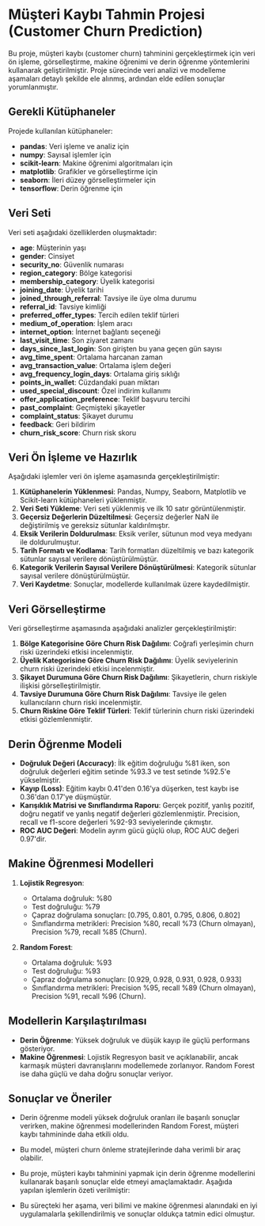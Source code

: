
# Müşteri Kaybı Tahmin Projesi (Customer Churn Prediction)

Bu proje, müşteri kaybı (customer churn) tahminini gerçekleştirmek için veri ön işleme, görselleştirme, makine öğrenimi ve derin öğrenme yöntemlerini kullanarak geliştirilmiştir. Proje sürecinde veri analizi ve modelleme aşamaları detaylı şekilde ele alınmış, ardından elde edilen sonuçlar yorumlanmıştır.

## Gerekli Kütüphaneler

Projede kullanılan kütüphaneler:

- **pandas**: Veri işleme ve analiz için
- **numpy**: Sayısal işlemler için
- **scikit-learn**: Makine öğrenimi algoritmaları için
- **matplotlib**: Grafikler ve görselleştirme için
- **seaborn**: İleri düzey görselleştirmeler için
- **tensorflow**: Derin öğrenme için

## Veri Seti

Veri seti aşağıdaki özelliklerden oluşmaktadır:

- **age**: Müşterinin yaşı
- **gender**: Cinsiyet 
- **security_no**: Güvenlik numarası
- **region_category**: Bölge kategorisi 
- **membership_category**: Üyelik kategorisi 
- **joining_date**: Üyelik tarihi
- **joined_through_referral**: Tavsiye ile üye olma durumu
- **referral_id**: Tavsiye kimliği
- **preferred_offer_types**: Tercih edilen teklif türleri
- **medium_of_operation**: İşlem aracı
- **internet_option**: İnternet bağlantı seçeneği
- **last_visit_time**: Son ziyaret zamanı
- **days_since_last_login**: Son girişten bu yana geçen gün sayısı
- **avg_time_spent**: Ortalama harcanan zaman
- **avg_transaction_value**: Ortalama işlem değeri
- **avg_frequency_login_days**: Ortalama giriş sıklığı
- **points_in_wallet**: Cüzdandaki puan miktarı
- **used_special_discount**: Özel indirim kullanımı
- **offer_application_preference**: Teklif başvuru tercihi
- **past_complaint**: Geçmişteki şikayetler
- **complaint_status**: Şikayet durumu
- **feedback**: Geri bildirim
- **churn_risk_score**: Churn risk skoru

## Veri Ön İşleme ve Hazırlık

Aşağıdaki işlemler veri ön işleme aşamasında gerçekleştirilmiştir:

1. **Kütüphanelerin Yüklenmesi**: Pandas, Numpy, Seaborn, Matplotlib ve Scikit-learn kütüphaneleri yüklenmiştir.
2. **Veri Seti Yükleme**: Veri seti yüklenmiş ve ilk 10 satır görüntülenmiştir.
3. **Geçersiz Değerlerin Düzeltilmesi**: Geçersiz değerler NaN ile değiştirilmiş ve gereksiz sütunlar kaldırılmıştır.
4. **Eksik Verilerin Doldurulması**: Eksik veriler, sütunun mod veya medyanı ile doldurulmuştur.
5. **Tarih Formatı ve Kodlama**: Tarih formatları düzeltilmiş ve bazı kategorik sütunlar sayısal verilere dönüştürülmüştür.
6. **Kategorik Verilerin Sayısal Verilere Dönüştürülmesi**: Kategorik sütunlar sayısal verilere dönüştürülmüştür.
7. **Veri Kaydetme**: Sonuçlar, modellerde kullanılmak üzere kaydedilmiştir.

## Veri Görselleştirme

Veri görselleştirme aşamasında aşağıdaki analizler gerçekleştirilmiştir:

1. **Bölge Kategorisine Göre Churn Risk Dağılımı**: Coğrafi yerleşimin churn riski üzerindeki etkisi incelenmiştir.
2. **Üyelik Kategorisine Göre Churn Risk Dağılımı**: Üyelik seviyelerinin churn riski üzerindeki etkisi incelenmiştir.
3. **Şikayet Durumuna Göre Churn Risk Dağılımı**: Şikayetlerin, churn riskiyle ilişkisi görselleştirilmiştir.
4. **Tavsiye Durumuna Göre Churn Risk Dağılımı**: Tavsiye ile gelen kullanıcıların churn riski incelenmiştir.
5. **Churn Riskine Göre Teklif Türleri**: Teklif türlerinin churn riski üzerindeki etkisi gözlemlenmiştir.

## Derin Öğrenme Modeli

- **Doğruluk Değeri (Accuracy)**: İlk eğitim doğruluğu %81 iken, son doğruluk değerleri eğitim setinde %93.3 ve test setinde %92.5'e yükselmiştir.
- **Kayıp (Loss)**: Eğitim kaybı 0.41'den 0.16'ya düşerken, test kaybı ise 0.36'dan 0.17'ye düşmüştür.
- **Karışıklık Matrisi ve Sınıflandırma Raporu**: Gerçek pozitif, yanlış pozitif, doğru negatif ve yanlış negatif değerleri gözlemlenmiştir. Precision, recall ve f1-score değerleri %92-93 seviyelerinde çıkmıştır.
- **ROC AUC Değeri**: Modelin ayrım gücü güçlü olup, ROC AUC değeri 0.97'dir.

## Makine Öğrenmesi Modelleri

1. **Lojistik Regresyon**:
   - Ortalama doğruluk: %80
   - Test doğruluğu: %79
   - Çapraz doğrulama sonuçları: [0.795, 0.801, 0.795, 0.806, 0.802]
   - Sınıflandırma metrikleri: Precision %80, recall %73 (Churn olmayan), Precision %79, recall %85 (Churn).

2. **Random Forest**:
   - Ortalama doğruluk: %93
   - Test doğruluğu: %93
   - Çapraz doğrulama sonuçları: [0.929, 0.928, 0.931, 0.928, 0.933]
   - Sınıflandırma metrikleri: Precision %95, recall %89 (Churn olmayan), Precision %91, recall %96 (Churn).

## Modellerin Karşılaştırılması

- **Derin Öğrenme**: Yüksek doğruluk ve düşük kayıp ile güçlü performans gösteriyor.
- **Makine Öğrenmesi**: Lojistik Regresyon basit ve açıklanabilir, ancak karmaşık müşteri davranışlarını modellemede zorlanıyor. Random Forest ise daha güçlü ve daha doğru sonuçlar veriyor.

## Sonuçlar ve Öneriler

- Derin öğrenme modeli yüksek doğruluk oranları ile başarılı sonuçlar verirken, makine öğrenmesi modellerinden Random Forest, müşteri kaybı tahmininde daha etkili oldu.
- Bu model, müşteri churn önleme stratejilerinde daha verimli bir araç olabilir.

- Bu proje, müşteri kaybı tahminini yapmak için derin öğrenme modellerini kullanarak başarılı sonuçlar elde etmeyi amaçlamaktadır. Aşağıda yapılan işlemlerin özeti verilmiştir:
- Bu süreçteki her aşama, veri bilimi ve makine öğrenmesi alanındaki en iyi uygulamalarla şekillendirilmiş ve sonuçlar oldukça tatmin edici olmuştur.


